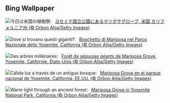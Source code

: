 ## Bing Wallpaper
![](https://www.bing.com/th?id=OHR.MariposaGrove_JA-JP1724100743_UHD.jpg&w=1000)今日は米国の植樹祭:&nbsp;&ensp;[ヨセミテ国立公園にあるマリポサグローブ, 米国 カリフォルニア州 (© Orbon Alija/Getty Images)](https://www.bing.com/th?id=OHR.MariposaGrove_JA-JP1724100743_UHD.jpg)
<br><br/>
![](https://www.bing.com/th?id=OHR.MariposaGrove_IT-IT8703227587_UHD.jpg&w=1000)Dove si trovano questi giganti?:&nbsp;&ensp;[Boschetto di Mariposa nel Parco Nazionale dello Yosemite, California (© Orbon Alija/Getty Images)](https://www.bing.com/th?id=OHR.MariposaGrove_IT-IT8703227587_UHD.jpg)
<br><br/>
![](https://www.bing.com/th?id=OHR.MariposaGrove_FR-FR4964975063_UHD.jpg&w=1000)Des arbres millénaires:&nbsp;&ensp;[Forêt de séquoias géants de Mariposa Grove, Yosemite, Californie, États-Unis (© Orbon Alija/Getty Images)](https://www.bing.com/th?id=OHR.MariposaGrove_FR-FR4964975063_UHD.jpg)
<br><br/>
![](https://www.bing.com/th?id=OHR.MariposaGrove_ES-ES4546684811_UHD.jpg&w=1000)Cálida luz a través de un antiguo bosque:&nbsp;&ensp;[Mariposa Grove en el parque nacional de Yosemite, California, EE.UU. (© Orbon Alija/Getty Images)](https://www.bing.com/th?id=OHR.MariposaGrove_ES-ES4546684811_UHD.jpg)
<br><br/>
![](https://www.bing.com/th?id=OHR.MariposaGrove_EN-GB9222031969_UHD.jpg&w=1000)Warm light through an ancient forest:&nbsp;&ensp;[Mariposa Grove in Yosemite National Park, California (© Orbon Alija/Getty Images)](https://www.bing.com/th?id=OHR.MariposaGrove_EN-GB9222031969_UHD.jpg)
<br><br/>
